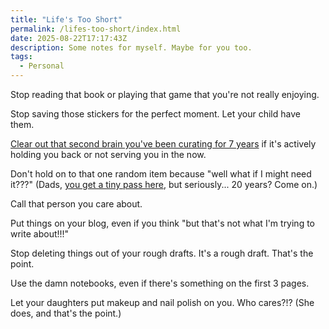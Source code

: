 ```yaml
---
title: "Life's Too Short"
permalink: /lifes-too-short/index.html
date: 2025-08-22T17:17:43Z
description: Some notes for myself. Maybe for you too.
tags: 
  - Personal
---
```


Stop reading that book or playing that game that you're not really enjoying.

Stop saving those stickers for the perfect moment. Let your child have them.

[Clear out that second brain you've been curating for 7 years](https://www.joanwestenberg.com/p/i-deleted-my-second-brain) if it's actively holding you back or not serving you in the now.

Don't hold on to that one random item because "well what if I might need it???" (Dads, [you get a tiny pass here](https://www.youtube.com/shorts/7Fw7bZoPyVU), but seriously... 20 years? Come on.)

Call that person you care about.

Put things on your blog, even if you think "but that's not what I'm trying to write about!!!"

Stop deleting things out of your rough drafts. It's a rough draft. That's the point.

Use the damn notebooks, even if there's something on the first 3 pages.

Let your daughters put makeup and nail polish on you. Who cares?!? (She does, and that's the point.)
